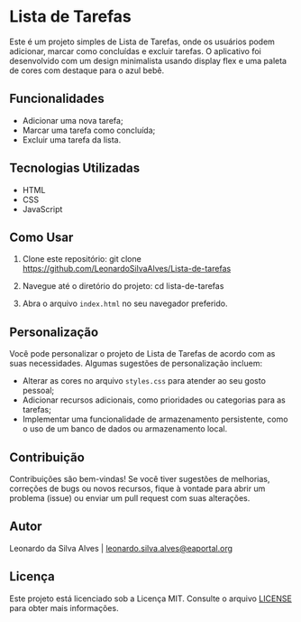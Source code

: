 # Lista de Tarefas

Este é um projeto simples de Lista de Tarefas, onde os usuários podem adicionar, marcar como concluídas e excluir tarefas. O aplicativo foi desenvolvido com um design minimalista usando display flex e uma paleta de cores com destaque para o azul bebê.

## Funcionalidades

- Adicionar uma nova tarefa;
- Marcar uma tarefa como concluída;
- Excluir uma tarefa da lista.

## Tecnologias Utilizadas

- HTML
- CSS
- JavaScript

## Como Usar

1. Clone este repositório: git clone https://github.com/LeonardoSilvaAlves/Lista-de-tarefas
2. Navegue até o diretório do projeto: cd lista-de-tarefas

3. Abra o arquivo `index.html` no seu navegador preferido.

## Personalização

Você pode personalizar o projeto de Lista de Tarefas de acordo com as suas necessidades. Algumas sugestões de personalização incluem:

- Alterar as cores no arquivo `styles.css` para atender ao seu gosto pessoal;
- Adicionar recursos adicionais, como prioridades ou categorias para as tarefas;
- Implementar uma funcionalidade de armazenamento persistente, como o uso de um banco de dados ou armazenamento local.

## Contribuição

Contribuições são bem-vindas! Se você tiver sugestões de melhorias, correções de bugs ou novos recursos, fique à vontade para abrir um problema (issue) ou enviar um pull request com suas alterações.

## Autor

Leonardo da Silva Alves | leonardo.silva.alves@eaportal.org

## Licença

Este projeto está licenciado sob a Licença MIT. Consulte o arquivo [LICENSE](LICENSE) para obter mais informações.

